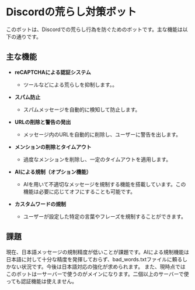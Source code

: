 # Discordの荒らし対策ボット

このボットは、Discordでの荒らし行為を防ぐためのボットです。主な機能は以下の通りです。

## 主な機能

- **reCAPTCHAによる認証システム**  
  - ツールなどによる荒らしを抑制します。。

- **スパム防止**  
  - スパムメッセージを自動的に検知して防止します。

- **URLの削除と警告の発出**  
  - メッセージ内のURLを自動的に削除し、ユーザーに警告を出します。

- **メンションの削除とタイムアウト**  
  - 過度なメンションを削除し、一定のタイムアウトを適用します。

- **AIによる規制（オプション機能）**  
  - AIを用いて不適切なメッセージを規制する機能を搭載しています。この機能は必要に応じてオフにすることも可能です。

- **カスタムワードの規制**  
  - ユーザーが設定した特定の言葉やフレーズを規制することができます。


## 課題

現在、日本語メッセージの規制精度が低いことが課題です。AIによる規制機能は日本語に対して十分な精度を発揮しておらず、bad_words.txtファイルに頼るしかない状況です。今後は日本語対応の強化が求められます。
また、現時点ではこのボットは一サーバーで使うのがメインになります。二個以上のサーバーで使っても認証機能は使えません。
